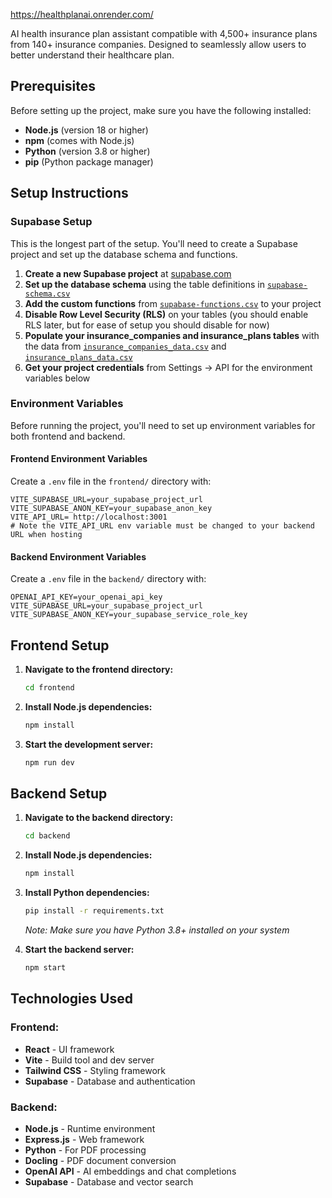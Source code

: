 https://healthplanai.onrender.com/

AI health insurance plan assistant compatible with 4,500+ insurance plans from 140+ insurance companies.
Designed to seamlessly allow users to better understand their healthcare plan.


## Prerequisites

Before setting up the project, make sure you have the following installed:

- **Node.js** (version 18 or higher)
- **npm** (comes with Node.js)
- **Python** (version 3.8 or higher)
- **pip** (Python package manager)


## Setup Instructions

### Supabase Setup
This is the longest part of the setup. You'll need to create a Supabase project and set up the database schema and functions.

1. **Create a new Supabase project** at [supabase.com](https://supabase.com)
2. **Set up the database schema** using the table definitions in [`supabase-schema.csv`](./supabase-schema.csv)
3. **Add the custom functions** from [`supabase-functions.csv`](./supabase-functions.csv) to your project
4. **Disable Row Level Security (RLS)** on your tables (you should enable RLS later, but for ease of setup you should disable for now)
5. **Populate your insurance_companies and insurance_plans tables** with the data from [`insurance_companies_data.csv`](./insurance_companies_data.csv)
    and [`insurance_plans_data.csv`](./insurance_plans_data.csv)
6. **Get your project credentials** from Settings → API for the environment variables below

### Environment Variables

Before running the project, you'll need to set up environment variables for both frontend and backend.

#### Frontend Environment Variables
Create a `.env` file in the `frontend/` directory with:
```env
VITE_SUPABASE_URL=your_supabase_project_url
VITE_SUPABASE_ANON_KEY=your_supabase_anon_key
VITE_API_URL= http://localhost:3001
# Note the VITE_API_URL env variable must be changed to your backend URL when hosting
```

#### Backend Environment Variables
Create a `.env` file in the `backend/` directory with:
```env
OPENAI_API_KEY=your_openai_api_key
VITE_SUPABASE_URL=your_supabase_project_url
VITE_SUPABASE_ANON_KEY=your_supabase_service_role_key
```


## Frontend Setup

1. **Navigate to the frontend directory:**
   ```bash
   cd frontend
   ```

2. **Install Node.js dependencies:**
   ```bash
   npm install
   ```

3. **Start the development server:**
   ```bash
   npm run dev
   ```


## Backend Setup

1. **Navigate to the backend directory:**
   ```bash
   cd backend
   ```

2. **Install Node.js dependencies:**
   ```bash
   npm install
   ```

3. **Install Python dependencies:**
   ```bash
   pip install -r requirements.txt
   ```
   *Note: Make sure you have Python 3.8+ installed on your system*

4. **Start the backend server:**
   ```bash
   npm start
   ```


## Technologies Used

### Frontend:
- **React** - UI framework
- **Vite** - Build tool and dev server
- **Tailwind CSS** - Styling framework
- **Supabase** - Database and authentication

### Backend:
- **Node.js** - Runtime environment
- **Express.js** - Web framework
- **Python** - For PDF processing
- **Docling** - PDF document conversion
- **OpenAI API** - AI embeddings and chat completions
- **Supabase** - Database and vector search